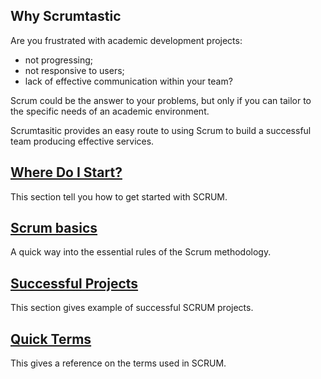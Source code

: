 
## Why Scrumtastic

Are you frustrated with academic development projects: 
  - not progressing; 
  - not responsive to users; 
  - lack of effective communication within your team?
  
Scrum could be the answer to your problems, but only if you can tailor to the specific needs of an academic environment.

Scrumtasitic provides an easy route to using Scrum to build a successful team producing effective services.

## [Where Do I Start?](where-do-we-start.md)
This section tell you how to get started with SCRUM.

## [Scrum basics](https://github.com/scrumtastic/scrumtastic.github.io/blob/master/scrum-basics.md)
A quick way into the essential rules of the Scrum methodology.

## [Successful Projects](successful-projects.md)
This section gives example of successful SCRUM projects.

## [Quick Terms](scrum_glossary.md)
This gives a reference on the terms used in SCRUM.
